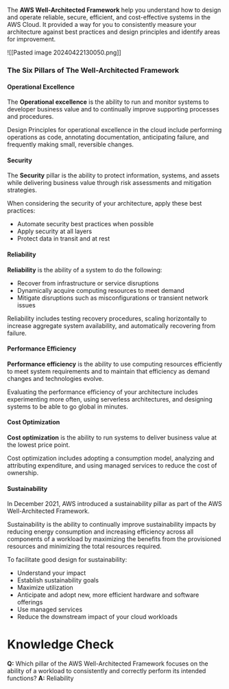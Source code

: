 The **AWS Well-Architected Framework** help you understand how to design and operate reliable, secure, efficient, and cost-effective systems in the AWS Cloud. It provided a way for you to consistently measure your architecture against best practices and design principles and identify areas for improvement.

![[Pasted image 20240422130050.png]]

### The Six Pillars of The Well-Architected Framework
#### Operational Excellence
The **Operational excellence** is the ability to run and monitor systems to developer business value and to continually improve supporting processes and procedures.

Design Principles for operational excellence in the cloud include performing operations as code, annotating documentation, anticipating failure, and frequently making small, reversible changes.
#### Security
The **Security** pillar is the ability to protect information, systems, and assets while delivering business value through risk assessments and mitigation strategies.

When considering the security of your architecture, apply these best practices:
* Automate security best practices when possible
* Apply security at all layers
* Protect data in transit and at rest
#### Reliability
**Reliability** is the ability of a system to do the following:
* Recover from infrastructure or service disruptions
* Dynamically acquire computing resources to meet demand
* Mitigate disruptions such as misconfigurations or transient network issues

Reliability includes testing recovery procedures, scaling horizontally to increase aggregate system availability, and automatically recovering from failure.
#### Performance Efficiency
**Performance efficiency** is the ability to use computing resources efficiently to meet system requirements and to maintain that efficiency as demand changes and technologies evolve.

Evaluating the performance efficiency of your architecture includes experimenting more often, using serverless architectures, and designing systems to be able to go global in minutes.
#### Cost Optimization
**Cost optimization** is the ability to run systems to deliver business value at the lowest price point.

Cost optimization includes adopting a consumption model, analyzing and attributing expenditure, and using managed services to reduce the cost of ownership.
#### Sustainability
In December 2021, AWS introduced a sustainability pillar as part of the AWS Well-Architected Framework.

Sustainability is the ability to continually improve sustainability impacts by reducing energy consumption and increasing efficiency across all components of a workload by maximizing the benefits from the provisioned resources and minimizing the total resources required.

To facilitate good design for sustainability:
* Understand your impact
* Establish sustainability goals
* Maximize utilization
* Anticipate and adopt new, more efficient hardware and software offerings
* Use managed services
* Reduce the downstream impact of your cloud workloads
# Knowledge Check

**Q:** Which pillar of the AWS Well-Architected Framework focuses on the ability of a workload to consistently and correctly perform its intended functions?
**A:** Reliability